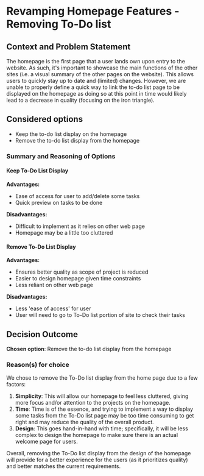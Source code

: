 # Revamping Homepage Features - Removing To-Do list

## Context and Problem Statement

The homepage is the first page that a user lands own upon entry to the website. As such, it's important to showcase the main functions of the other sites (i.e. a visual summary of the other pages on the website). This allows users to quickly stay up to date and (limited) changes. However, we are unable to properly define a quick way to link the to-do list page to be displayed on the homepage as doing so at this point in time would likely lead to a decrease in quality (focusing on the iron triangle).

## Considered options

- Keep the to-do list display on the homepage
- Remove the to-do list display from the homepage

### Summary and Reasoning of Options

#### Keep To-Do List Display
**Advantages:**

- Ease of access for user to add/delete some tasks
- Quick preview on tasks to be done

**Disadvantages:**

- Difficult to implement as it relies on other web page
- Homepage may be a little too cluttered

#### Remove To-Do List Display
**Advantages:**

- Ensures better quality as scope of project is reduced
- Easier to design homepage given time constraints
- Less reliant on other web page

**Disadvantages:**

- Less 'ease of access' for user
- User will need to go to To-Do list portion of site to check their tasks

## Decision Outcome

**Chosen option**: Remove the to-do list display from the homepage

### Reason(s) for choice

We chose to remove the To-Do list display from the home page due to a few factors:

1. **Simplicity**: This will allow our homepage to feel less cluttered, giving more focus and/or attention to the projects on the homepage.
2. **Time**: Time is of the essence, and trying to implement a way to display some tasks from the To-Do list page may be too time consuming to get right and may reduce the quality of the overall product.
3. **Design**: This goes hand-in-hand with time; specifically, it will be less complex to design the homepage to make sure there is an actual welcome page for users.

Overall, removing the To-Do list display from the design of the homepage will provide for a better experience for the users (as it prioritizes quality) and better matches the current requirements.
